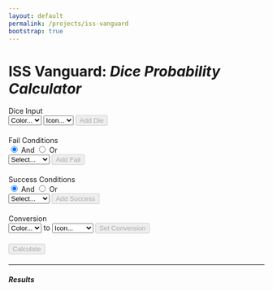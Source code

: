 ```yaml
---
layout: default
permalink: /projects/iss-vanguard
bootstrap: true
---
```


# ISS Vanguard: _Dice Probability Calculator_

<div class="container">
  <div class="row">
    <div class="col" style="margin-bottom: 20px;">
      <label for="dice-input" class="form-label">Dice Input</label>
      <div class="input-group mb-3" id="dice-input">
        <select class="form-select" id="dice-color-select">
          <option value="" selected disabled>Color...</option>
          <option value="red">Red</option>
          <option value="green">Green</option>
          <option value="blue">Blue</option>
        </select>
        <select class="form-select" id="dice-icon-placeholder">
          <option selected disabled>Icon...</option>
        </select>
        <select class="form-select" id="dice-icon-select-red" hidden>
          <option value="" selected disabled>Icon...</option>
          <option value="basic">Basic</option>
          <option value="strength">Strength</option>
          <option value="shield">Shield</option>
          <option value="pickaxe">Pick Axe</option>
          <option value="vanguard">Vanguard</option>
        </select>
        <select class="form-select" id="dice-icon-select-green" hidden>
          <option value="" selected disabled>Icon...</option>
          <option value="basic">Basic</option>
          <option value="compass">Compass</option>
          <option value="eyeball">Eyeball</option>
          <option value="dna">DNA</option>
          <option value="vanguard">Vanguard</option>
        </select>
        <select class="form-select" id="dice-icon-select-blue" hidden>
          <option value="" selected disabled>Icon...</option>
          <option value="basic">Basic</option>
          <option value="wrench">Wrench</option>
          <option value="computer">Computer</option>
          <option value="science">Science</option>
          <option value="vanguard">Vanguard</option>
        </select>
        <button class="btn btn-outline-secondary" type="button" id="add-die-button" disabled>
          <i class="bi bi-plus-lg"></i>Add Die
        </button>
      </div>
      <div id="dice-list" class="list-group"></div>
    </div>
  </div>

  <div class="row">
    <div class="col" style="margin-bottom: 20px;">
      <div class="row">
        <div class="col">
          <label for="fails-input" class="form-label">Fail Conditions</label>
        </div>
        <div class="col">
          <div class="btn-group btn-group-sm" role="group">
            <input type="radio" class="btn-check" name="fail-and-or" id="and" checked>
            <label class="btn btn-outline-secondary" for="and">And</label>
            <input type="radio" class="btn-check" name="fail-and-or" id="or">
            <label class="btn btn-outline-secondary" for="or">Or</label>
          </div>
        </div>
      </div>
      <div class="input-group mb-3" id="fails-input">
        <select class="form-select" id="fails-select">
          <option value="" selected disabled>Select...</option>
          <option value="bang">Bang</option>
          <option value="strength">Strength</option>
          <option value="shield">Shield</option>
          <option value="pickaxe">Pick Axe</option>
          <option value="compass">Compass</option>
          <option value="eyeball">Eyeball</option>
          <option value="dna">DNA</option>
          <option value="wrench">Wrench</option>
          <option value="computer">Computer</option>
          <option value="science">Science</option>
        </select>
        <button class="btn btn-outline-secondary" type="button" id="add-fail-button" disabled>
          <i class="bi bi-plus-lg"></i>Add Fail
        </button>
      </div>
      <div id="fails-list" class="list-group"></div>
    </div>
  </div>

  <div class="row">
    <div class="col" style="margin-bottom: 20px;">
      <div class="row">
        <div class="col">
          <label for="success-input" class="form-label">Success Conditions</label>
        </div>
        <div class="col">
          <div class="btn-group btn-group-sm" role="group">
            <input type="radio" class="btn-check" name="success-and-or" id="and" checked>
            <label class="btn btn-outline-secondary" for="and">And</label>
            <input type="radio" class="btn-check" name="success-and-or" id="or">
            <label class="btn btn-outline-secondary" for="or">Or</label>
          </div>
        </div>
      </div>
      <div class="input-group mb-3" id="success-input">
        <select class="form-select" id="success-select">
          <option value="" selected disabled>Select...</option>
          <option value="strength">Strength</option>
          <option value="shield">Shield</option>
          <option value="pickaxe">Pick Axe</option>
          <option value="compass">Compass</option>
          <option value="eyeball">Eyeball</option>
          <option value="dna">DNA</option>
          <option value="wrench">Wrench</option>
          <option value="computer">Computer</option>
          <option value="science">Science</option>
        </select>
        <button class="btn btn-outline-secondary" type="button" id="add-success-button" disabled>
          <i class="bi bi-plus-lg"></i>Add Success
        </button>
      </div>
      <div id="success-list" class="list-group"></div>
    </div>
  </div>

  <div class="row">
    <div class="col" style="margin-bottom: 20px;">
      <label for="conversion-input" class="form-label">Conversion</label>
      <div class="input-group mb-3" id="conversion-input">
        <select class="form-select" id="conversion-color-select">
          <option value="" selected disabled>Color...</option>
          <option value="red">Red</option>
          <option value="green">Green</option>
          <option value="blue">Blue</option>
        </select>
        <span class="input-group-text">to</span>
        <select class="form-select" id="conversion-icon-select">
          <option value="" selected disabled>Icon...</option>
          <option value="strength">Strength</option>
          <option value="shield">Shield</option>
          <option value="pickaxe">Pick Axe</option>
          <option value="compass">Compass</option>
          <option value="eyeball">Eyeball</option>
          <option value="dna">DNA</option>
          <option value="wrench">Wrench</option>
          <option value="computer">Computer</option>
          <option value="science">Science</option>
        </select>
        <button class="btn btn-outline-secondary" type="button" id="set-conversion-button" disabled>
          <i class="bi bi-plus-lg"></i>Set Conversion
        </button>
      </div>
      <div id="conversion-list" class="list-group"></div>
    </div>
  </div>

  <div class="row" style="margin-bottom: 20px;">
    <div class="col">
      <button class="btn btn-outline-secondary" type="button" id="calculate-button" disabled>
        <i class="bi bi-calculator"></i> Calculate
      </button>
    </div>
  </div>

  <div class="row">
    <div class="col">
      <hr class="border border-secondary border-1" />
      <h5>Results</h5>
      <div class="spinner-border spinner-border-sm" role="status" id="spinner" hidden>
        <span class="visually-hidden">Loading...</span>
      </div>
      <div id="results-bar" hidden>
        <div class="progress-stacked" style="height: 24px">
          <div class="progress" id="results-bar-fail" role="progressbar" style="height: 24px">
            <div class="progress-bar bg-danger"></div>
          </div>
          <div class="progress opacity-0" id="results-bar-none" role="progressbar" style="height: 24px">
            <div class="progress-bar"></div>
          </div>
          <div class="progress" id="results-bar-success" role="progressbar" style="height: 24px">
            <div class="progress-bar bg-success"></div>
          </div>
        </div>
        <div class="col justify-content-between d-flex" style="margin: 5px">
          <span id="results-bar-fail-text"></span>
          <span id="results-bar-success-text"></span>
        </div>
      </div>
    </div>
  </div>
</div>

<script>
  // Add Dice
  const diceColorSelect = document.getElementById('dice-color-select');
  const diceIconPlaceholder = document.getElementById('dice-icon-placeholder');
  const diceIconSelectRed = document.getElementById('dice-icon-select-red');
  const diceIconSelectGreen = document.getElementById('dice-icon-select-green');
  const diceIconSelectBlue = document.getElementById('dice-icon-select-blue');
  const addDieButton = document.getElementById('add-die-button');
  const diceList = document.getElementById('dice-list');

  // Add Fail Conditions
  const failsSelect = document.getElementById('fails-select');
  const addFailButton = document.getElementById('add-fail-button');
  const failsList = document.getElementById('fails-list');

  // Add Success Conditions
  const successSelect = document.getElementById('success-select');
  const addSuccessButton = document.getElementById('add-success-button');
  const successList = document.getElementById('success-list');

  // Set Conversions
  const conversionColorSelect = document.getElementById('conversion-color-select');
  const conversionIconSelect = document.getElementById('conversion-icon-select');
  const setConversionButton = document.getElementById('set-conversion-button');
  const conversionList = document.getElementById('conversion-list');

  // Calculate
  const calculateButton = document.getElementById('calculate-button');
  const resultsSpinner = document.getElementById('spinner');
  const resultsBar = document.getElementById('results-bar');
  const resultsBarFail = document.getElementById('results-bar-fail');
  const resultsBarNone = document.getElementById('results-bar-none');
  const resultsBarSuccess = document.getElementById('results-bar-success');
  const resultsBarFailText = document.getElementById('results-bar-fail-text');
  const resultsBarSuccessText = document.getElementById('results-bar-success-text');

  const backendUrl =
    {%- if site.env == "dev" -%}
      'http://localhost:8000'
    {%- else -%}
      'https://6ej4pejufnxacafmtzeu7u5rsa0wgavk.lambda-url.us-west-2.on.aws'
    {%- endif %};

  // Utility Functions

  function createRowElement(text, attrs = {}) {
    const div = document.createElement('div');
    div.className = 'list-group-item d-flex justify-content-between align-items-center';
    div.textContent = text;
    Object.keys(attrs).forEach(key => {
      div.setAttribute(key, attrs[key]);
    });

    const rmIcon = document.createElement('i');
    rmIcon.className = 'bi bi-dash-circle';
    rmIcon.addEventListener('click', () => {
      div.remove();
      if (diceList.children.length === 0) {
        calculateButton.disabled = true;
      }
    });
    div.appendChild(rmIcon);

    return div;
  }

  // Add Dice

  function updateDiceColor(event) {
    selectedColor = event.target.value;
    diceIconPlaceholder.hidden = true;
    diceIconSelectRed.hidden = selectedColor === 'green' || selectedColor === 'blue';
    diceIconSelectGreen.hidden = selectedColor !== 'green';
    diceIconSelectBlue.hidden = selectedColor !== 'blue';
    diceIconSelectRed.disabled = false;

    diceIconSelectRed.value = diceIconSelectGreen.value = diceIconSelectBlue.value = '';
    addDieButton.disabled = true;
  }

  function updateDiceIcon(event) {
    addDieButton.disabled = false;
  }

  function addDie() {
    const selectedColor = diceColorSelect.value;
    let selectedIcon;

    if (selectedColor === 'red') {
      selectedIcon = diceIconSelectRed.value;
    } else if (selectedColor === 'green') {
      selectedIcon = diceIconSelectGreen.value;
    } else if (selectedColor === 'blue') {
      selectedIcon = diceIconSelectBlue.value;
    }

    if (!selectedIcon) {
      return;
    }

    const dieTxt = `${selectedColor.charAt(0).toUpperCase() + selectedColor.slice(1)} ${selectedIcon.charAt(0).toUpperCase() + selectedIcon.slice(1)}`;
    const dieRow = createRowElement(dieTxt, { 'color': selectedColor, 'icon': selectedIcon });
    diceList.appendChild(dieRow);

    diceColorSelect.value = '';
    diceIconPlaceholder.hidden = false;
    diceIconSelectRed.hidden = true;
    diceIconSelectGreen.hidden = true;
    diceIconSelectBlue.hidden = true;
    addDieButton.disabled = true;
    calculateButton.disabled = false;
  }

  // Add Fail Conditions

  function updateFails(event) {
    addFailButton.disabled = event.target.value === '';
  }

  function addFails(event) {
    const selectedFail = failsSelect.value;

    const failTxt = selectedFail.charAt(0).toUpperCase() + selectedFail.slice(1);
    const failItem = createRowElement(failTxt, { 'fail': selectedFail });
    failsList.appendChild(failItem);

    failsSelect.value = '';
    addFailButton.disabled = true;
  }

  // Add Success Conditions

  function updateSuccess(event) {
    addSuccessButton.disabled = event.target.value === '';
  }

  function addSuccess(event) {
    const selectedSuccess = successSelect.value;

    const successTxt = selectedSuccess.charAt(0).toUpperCase() + selectedSuccess.slice(1);
    const successItem = createRowElement(successTxt, { 'success': selectedSuccess });
    successList.appendChild(successItem);

    successSelect.value = '';
    addSuccessButton.disabled = true;
  }

  // Set Conversions

  function updateConversion() {
    setConversionButton.disabled = conversionColorSelect.value === '' || conversionIconSelect.value === '';
  }

  function setConversion() {
    const selectedColor = conversionColorSelect.value;
    const selectedIcon = conversionIconSelect.value;

    if (!selectedColor || !selectedIcon) {
      return;
    }

    conversionList.innerHTML = ''; // Clear previous conversion

    const conversionTxt = `${selectedColor.charAt(0).toUpperCase() + selectedColor.slice(1)} to ${selectedIcon.charAt(0).toUpperCase() + selectedIcon.slice(1)}`;
    const conversionRow = createRowElement(conversionTxt, { 'color': selectedColor, 'icon': selectedIcon });
    conversionList.appendChild(conversionRow);

    conversionColorSelect.value = '';
    conversionIconSelect.value = '';
    setConversionButton.disabled = true;
  }

  // Calculate

  async function calculate() {
    const diceArray = Array.from(diceList.children).map(die => ({
      color: die.getAttribute('color'),
      icon: die.getAttribute('icon'),
    }));
    const failsArray = Array.from(failsList.children).map(fail => {
      return fail.getAttribute('fail');
    });
    const successArray = Array.from(successList.children).map(success => {
      return success.getAttribute('success');
    });

    if (diceArray.length === 0) {
      return;
    }

    resultsBar.hidden = true;
    spinner.hidden = false;

    const resp = await fetch(backendUrl, {
        method: 'POST',
        headers: {
          'Content-Type': 'application/json',
        },
        body: JSON.stringify({
          dice: diceArray,
          fails: failsArray,
          failCondition: document.querySelector('input[name="fail-and-or"]:checked').id,
          successes: successArray,
          successCondition: document.querySelector('input[name="success-and-or"]:checked').id,
          conversion: conversionList.children.length > 0 ? {
            color: conversionList.children[0].getAttribute('color'),
            icon: conversionList.children[0].getAttribute('icon'),
          } : null,
        })
      })
      .then(response => {
        const body = response.json().then();
        return body;
      })
      .catch(error => {
        console.error('Error:', error);
        return { failure_probability: 0, success_probability: 0 };
      });
    console.log('Response:', resp);

    const failPercent = (resp.failure_probability * 100).toFixed(1);
    const successPercent = (resp.success_probability * 100).toFixed(1);
    const nonePercent = (1 - resp.failure_probability - resp.success_probability) * 100;

    resultsBarFail.style.width = `${failPercent}%`;
    resultsBarNone.style.width = `${nonePercent}%`;
    resultsBarSuccess.style.width = `${successPercent}%`;
    resultsBarFailText.textContent = `${failPercent}% Fail`;
    resultsBarSuccessText.textContent = `${successPercent}% Success`;

    spinner.hidden = true;
    resultsBar.hidden = false;
  }

  // Add Dice
  diceColorSelect.addEventListener('change', updateDiceColor);
  diceIconSelectRed.addEventListener('change', updateDiceIcon);
  diceIconSelectGreen.addEventListener('change', updateDiceIcon);
  diceIconSelectBlue.addEventListener('change', updateDiceIcon);
  addDieButton.addEventListener('click', addDie);

  // Add Fail Conditions
  failsSelect.addEventListener('change', updateFails);
  addFailButton.addEventListener('click', addFails);

  // Add Success Conditions
  successSelect.addEventListener('change', updateSuccess);
  addSuccessButton.addEventListener('click', addSuccess);

  // Set Conversion
  conversionColorSelect.addEventListener('change', updateConversion);
  conversionIconSelect.addEventListener('change', updateConversion);
  setConversionButton.addEventListener('click', setConversion);

  // Calculate
  calculateButton.addEventListener('click', calculate);
</script>
